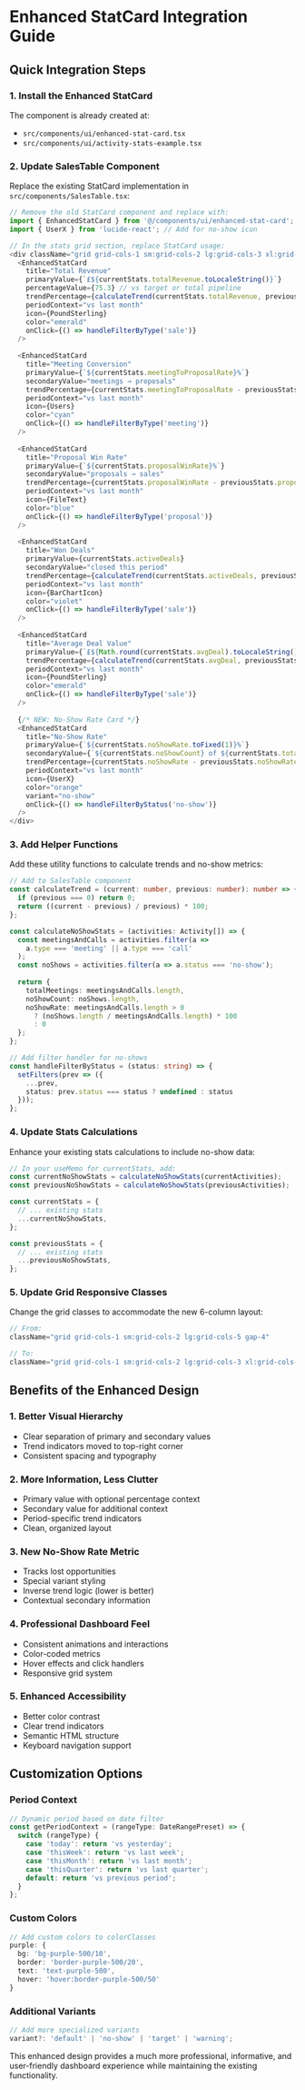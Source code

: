 # Enhanced StatCard Integration Guide

## Quick Integration Steps

### 1. Install the Enhanced StatCard
The component is already created at:
- `src/components/ui/enhanced-stat-card.tsx`
- `src/components/ui/activity-stats-example.tsx`

### 2. Update SalesTable Component

Replace the existing StatCard implementation in `src/components/SalesTable.tsx`:

```typescript
// Remove the old StatCard component and replace with:
import { EnhancedStatCard } from '@/components/ui/enhanced-stat-card';
import { UserX } from 'lucide-react'; // Add for no-show icon

// In the stats grid section, replace StatCard usage:
<div className="grid grid-cols-1 sm:grid-cols-2 lg:grid-cols-3 xl:grid-cols-6 gap-4 md:gap-6">
  <EnhancedStatCard
    title="Total Revenue"
    primaryValue={`£${currentStats.totalRevenue.toLocaleString()}`}
    percentageValue={75.3} // vs target or total pipeline
    trendPercentage={calculateTrend(currentStats.totalRevenue, previousStats.totalRevenue)}
    periodContext="vs last month"
    icon={PoundSterling}
    color="emerald"
    onClick={() => handleFilterByType('sale')}
  />
  
  <EnhancedStatCard
    title="Meeting Conversion"
    primaryValue={`${currentStats.meetingToProposalRate}%`}
    secondaryValue="meetings → proposals"
    trendPercentage={currentStats.meetingToProposalRate - previousStats.meetingToProposalRate}
    periodContext="vs last month"
    icon={Users}
    color="cyan"
    onClick={() => handleFilterByType('meeting')}
  />
  
  <EnhancedStatCard
    title="Proposal Win Rate"
    primaryValue={`${currentStats.proposalWinRate}%`}
    secondaryValue="proposals → sales"
    trendPercentage={currentStats.proposalWinRate - previousStats.proposalWinRate}
    periodContext="vs last month"
    icon={FileText}
    color="blue"
    onClick={() => handleFilterByType('proposal')}
  />
  
  <EnhancedStatCard
    title="Won Deals"
    primaryValue={currentStats.activeDeals}
    secondaryValue="closed this period"
    trendPercentage={calculateTrend(currentStats.activeDeals, previousStats.activeDeals)}
    periodContext="vs last month"
    icon={BarChartIcon}
    color="violet"
    onClick={() => handleFilterByType('sale')}
  />
  
  <EnhancedStatCard
    title="Average Deal Value"
    primaryValue={`£${Math.round(currentStats.avgDeal).toLocaleString()}`}
    trendPercentage={calculateTrend(currentStats.avgDeal, previousStats.avgDeal)}
    periodContext="vs last month"
    icon={PoundSterling}
    color="emerald"
    onClick={() => handleFilterByType('sale')}
  />
  
  {/* NEW: No-Show Rate Card */}
  <EnhancedStatCard
    title="No-Show Rate"
    primaryValue={`${currentStats.noShowRate.toFixed(1)}%`}
    secondaryValue={`${currentStats.noShowCount} of ${currentStats.totalMeetings} meetings`}
    trendPercentage={currentStats.noShowRate - previousStats.noShowRate}
    periodContext="vs last month"
    icon={UserX}
    color="orange"
    variant="no-show"
    onClick={() => handleFilterByStatus('no-show')}
  />
</div>
```

### 3. Add Helper Functions

Add these utility functions to calculate trends and no-show metrics:

```typescript
// Add to SalesTable component
const calculateTrend = (current: number, previous: number): number => {
  if (previous === 0) return 0;
  return ((current - previous) / previous) * 100;
};

const calculateNoShowStats = (activities: Activity[]) => {
  const meetingsAndCalls = activities.filter(a => 
    a.type === 'meeting' || a.type === 'call'
  );
  const noShows = activities.filter(a => a.status === 'no-show');
  
  return {
    totalMeetings: meetingsAndCalls.length,
    noShowCount: noShows.length,
    noShowRate: meetingsAndCalls.length > 0 
      ? (noShows.length / meetingsAndCalls.length) * 100 
      : 0
  };
};

// Add filter handler for no-shows
const handleFilterByStatus = (status: string) => {
  setFilters(prev => ({
    ...prev,
    status: prev.status === status ? undefined : status
  }));
};
```

### 4. Update Stats Calculations

Enhance your existing stats calculations to include no-show data:

```typescript
// In your useMemo for currentStats, add:
const currentNoShowStats = calculateNoShowStats(currentActivities);
const previousNoShowStats = calculateNoShowStats(previousActivities);

const currentStats = {
  // ... existing stats
  ...currentNoShowStats,
};

const previousStats = {
  // ... existing stats  
  ...previousNoShowStats,
};
```

### 5. Update Grid Responsive Classes

Change the grid classes to accommodate the new 6-column layout:

```typescript
// From:
className="grid grid-cols-1 sm:grid-cols-2 lg:grid-cols-5 gap-4"

// To:
className="grid grid-cols-1 sm:grid-cols-2 lg:grid-cols-3 xl:grid-cols-6 gap-4 md:gap-6"
```

## Benefits of the Enhanced Design

### 1. Better Visual Hierarchy
- Clear separation of primary and secondary values
- Trend indicators moved to top-right corner
- Consistent spacing and typography

### 2. More Information, Less Clutter
- Primary value with optional percentage context
- Secondary value for additional context
- Period-specific trend indicators
- Clean, organized layout

### 3. New No-Show Rate Metric
- Tracks lost opportunities
- Special variant styling
- Inverse trend logic (lower is better)
- Contextual secondary information

### 4. Professional Dashboard Feel
- Consistent animations and interactions
- Color-coded metrics
- Hover effects and click handlers
- Responsive grid system

### 5. Enhanced Accessibility
- Better color contrast
- Clear trend indicators
- Semantic HTML structure
- Keyboard navigation support

## Customization Options

### Period Context
```typescript
// Dynamic period based on date filter
const getPeriodContext = (rangeType: DateRangePreset) => {
  switch (rangeType) {
    case 'today': return 'vs yesterday';
    case 'thisWeek': return 'vs last week';
    case 'thisMonth': return 'vs last month';
    case 'thisQuarter': return 'vs last quarter';
    default: return 'vs previous period';
  }
};
```

### Custom Colors
```typescript
// Add custom colors to colorClasses
purple: {
  bg: 'bg-purple-500/10',
  border: 'border-purple-500/20', 
  text: 'text-purple-500',
  hover: 'hover:border-purple-500/50'
}
```

### Additional Variants
```typescript
// Add more specialized variants
variant?: 'default' | 'no-show' | 'target' | 'warning';
```

This enhanced design provides a much more professional, informative, and user-friendly dashboard experience while maintaining the existing functionality.